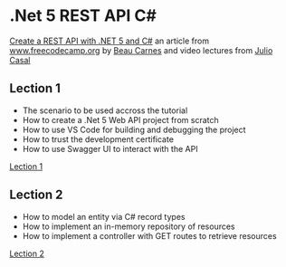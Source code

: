 # .Net 5 REST API C#

[Create a REST API with .NET 5 and C#](https://www.freecodecamp.org/news/create-a-rest-api-with-dot-net-5-and-c-sharp "Create a REST API with .NET 5 and C#") an article from www.freecodecamp.org by [Beau Carnes](https://www.linkedin.com/in/beau-carnes "Beau Carnes") and video lectures from [Julio Casal](https://www.linkedin.com/in/juliocasal "Julio Casal")

## Lection 1
- The scenario to be used accross the tutorial
- How to create a .Net 5 Web API project from scratch
- How to use VS Code for building and debugging the project
- How to trust the development certificate
- How to use Swagger UI to interact with the API

[Lection 1](https://www.youtube.com/watch?v=bgk8N_rx1F4 "Lection 1")

## Lection 2

- How to model an entity via C# record types
- How to implement an in-memory repository of resources
- How to implement a controller with GET routes to retrieve resources

[Lection 2](https://www.youtube.com/watch?v=ba08pvLjZFc "Lection 2")
